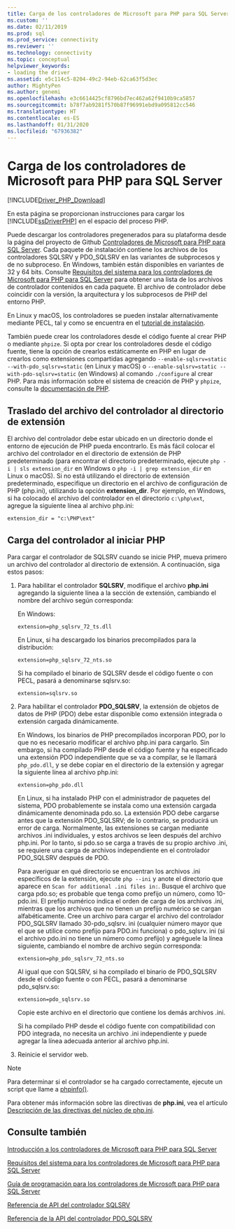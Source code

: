 ```yaml
---
title: Carga de los controladores de Microsoft para PHP para SQL Server | Microsoft Docs
ms.custom: ''
ms.date: 02/11/2019
ms.prod: sql
ms.prod_service: connectivity
ms.reviewer: ''
ms.technology: connectivity
ms.topic: conceptual
helpviewer_keywords:
- loading the driver
ms.assetid: e5c114c5-8204-49c2-94eb-62ca63f5d3ec
author: MightyPen
ms.author: genemi
ms.openlocfilehash: e3c6614425cf8796bd7ec462a62f9410b9ca5857
ms.sourcegitcommit: b78f7ab9281f570b87f96991ebd9a095812cc546
ms.translationtype: HT
ms.contentlocale: es-ES
ms.lasthandoff: 01/31/2020
ms.locfileid: "67936382"
---
```

# <a name="loading-the-microsoft-drivers-for-php-for-sql-server"></a>Carga de los controladores de Microsoft para PHP para SQL Server
[!INCLUDE[Driver_PHP_Download](../../includes/driver_php_download.md)]

En esta página se proporcionan instrucciones para cargar los [!INCLUDE[ssDriverPHP](../../includes/ssdriverphp_md.md)] en el espacio del proceso PHP.  
  
Puede descargar los controladores pregenerados para su plataforma desde la página del proyecto de Github [Controladores de Microsoft para PHP para SQL Server](https://github.com/Microsoft/msphpsql/releases). Cada paquete de instalación contiene los archivos de los controladores SQLSRV y PDO_SQLSRV en las variantes de subprocesos y de no subproceso. En Windows, también están disponibles en variantes de 32 y 64 bits. Consulte [Requisitos del sistema para los controladores de Microsoft para PHP para SQL Server](../../connect/php/system-requirements-for-the-php-sql-driver.md) para obtener una lista de los archivos de controlador contenidos en cada paquete. El archivo de controlador debe coincidir con la versión, la arquitectura y los subprocesos de PHP del entorno PHP.

En Linux y macOS, los controladores se pueden instalar alternativamente mediante PECL, tal y como se encuentra en el [tutorial de instalación](../../connect/php/installation-tutorial-linux-mac.md).

También puede crear los controladores desde el código fuente al crear PHP o mediante `phpize`. Si opta por crear los controladores desde el código fuente, tiene la opción de crearlos estáticamente en PHP en lugar de crearlos como extensiones compartidas agregando `--enable-sqlsrv=static --with-pdo_sqlsrv=static` (en Linux y macOS) o `--enable-sqlsrv=static --with-pdo-sqlsrv=static` (en Windows) al comando `./configure` al crear PHP. Para más información sobre el sistema de creación de PHP y `phpize`, consulte la [documentación de PHP](http://php.net/manual/install.php).
  
## <a name="moving-the-driver-file-into-your-extension-directory"></a>Traslado del archivo del controlador al directorio de extensión  
El archivo del controlador debe estar ubicado en un directorio donde el entorno de ejecución de PHP pueda encontrarlo. Es más fácil colocar el archivo del controlador en el directorio de extensión de PHP predeterminado (para encontrar el directorio predeterminado, ejecute `php -i | sls extension_dir` en Windows o `php -i | grep extension_dir` en Linux o macOS). Si no está utilizando el directorio de extensión predeterminado, especifique un directorio en el archivo de configuración de PHP (php.ini), utilizando la opción **extension_dir**. Por ejemplo, en Windows, si ha colocado el archivo del controlador en el directorio `c:\php\ext`, agregue la siguiente línea al archivo php.ini:
  
```  
extension_dir = "c:\PHP\ext"  
```

## <a name="loading-the-driver-at-php-startup"></a>Carga del controlador al iniciar PHP  
Para cargar el controlador de SQLSRV cuando se inicie PHP, mueva primero un archivo del controlador al directorio de extensión. A continuación, siga estos pasos:  
  
1.  Para habilitar el controlador **SQLSRV**, modifique el archivo **php.ini** agregando la siguiente línea a la sección de extensión, cambiando el nombre del archivo según corresponda:  
  
    En Windows: 
    ```  
    extension=php_sqlsrv_72_ts.dll  
    ```  
    En Linux, si ha descargado los binarios precompilados para la distribución: 
    ```  
    extension=php_sqlsrv_72_nts.so  
    ```
    Si ha compilado el binario de SQLSRV desde el código fuente o con PECL, pasará a denominarse sqlsrv.so:
    ```
    extension=sqlsrv.so
    ```
  
2.  Para habilitar el controlador **PDO_SQLSRV**, la extensión de objetos de datos de PHP (PDO) debe estar disponible como extensión integrada o extensión cargada dinámicamente.

    En Windows, los binarios de PHP precompilados incorporan PDO, por lo que no es necesario modificar el archivo php.ini para cargarlo. Sin embargo, si ha compilado PHP desde el código fuente y ha especificado una extensión PDO independiente que se va a compilar, se le llamará `php_pdo.dll`, y se debe copiar en el directorio de la extensión y agregar la siguiente línea al archivo php.ini:  
    ```
    extension=php_pdo.dll  
    ```
    En Linux, si ha instalado PHP con el administrador de paquetes del sistema, PDO probablemente se instala como una extensión cargada dinámicamente denominada pdo.so. La extensión PDO debe cargarse antes que la extensión PDO_SQLSRV; de lo contrario, se producirá un error de carga. Normalmente, las extensiones se cargan mediante archivos .ini individuales, y estos archivos se leen después del archivo php.ini. Por lo tanto, si pdo.so se carga a través de su propio archivo .ini, se requiere una carga de archivos independiente en el controlador PDO_SQLSRV después de PDO. 

    Para averiguar en qué directorio se encuentran los archivos .ini específicos de la extensión, ejecute `php --ini` y anote el directorio que aparece en `Scan for additional .ini files in:`. Busque el archivo que carga pdo.so; es probable que tenga como prefijo un número, como 10-pdo.ini. El prefijo numérico indica el orden de carga de los archivos .ini, mientras que los archivos que no tienen un prefijo numérico se cargan alfabéticamente. Cree un archivo para cargar el archivo del controlador PDO_SQLSRV llamado 30-pdo_sqlsrv. ini (cualquier número mayor que el que se utilice como prefijo para PDO.ini funciona) o pdo_sqlsrv. ini (si el archivo pdo.ini no tiene un número como prefijo) y agréguele la línea siguiente, cambiando el nombre de archivo según corresponda:  
    ```
    extension=php_pdo_sqlsrv_72_nts.so
    ```
    Al igual que con SQLSRV, si ha compilado el binario de PDO_SQLSRV desde el código fuente o con PECL, pasará a denominarse pdo_sqlsrv.so:
    ```
    extension=pdo_sqlsrv.so
    ```
    Copie este archivo en el directorio que contiene los demás archivos .ini. 

    Si ha compilado PHP desde el código fuente con compatibilidad con PDO integrada, no necesita un archivo .ini independiente y puede agregar la línea adecuada anterior al archivo php.ini.
  
3.  Reinicie el servidor web.  
  
> [!NOTE]  
> Para determinar si el controlador se ha cargado correctamente, ejecute un script que llame a [phpinfo()](https://php.net/manual/en/function.phpinfo.php).  
  
Para obtener más información sobre las directivas de **php.ini**, vea el artículo [Descripción de las directivas del núcleo de php.ini](https://php.net/manual/en/ini.core.php).  
  
## <a name="see-also"></a>Consulte también  
[Introducción a los controladores de Microsoft para PHP para SQL Server](../../connect/php/getting-started-with-the-php-sql-driver.md)

[Requisitos del sistema para los controladores de Microsoft para PHP para SQL Server](../../connect/php/system-requirements-for-the-php-sql-driver.md)

[Guía de programación para los controladores de Microsoft para PHP para SQL Server](../../connect/php/programming-guide-for-php-sql-driver.md)

[Referencia de API del controlador SQLSRV](../../connect/php/sqlsrv-driver-api-reference.md)

[Referencia de la API del controlador PDO_SQLSRV](../../connect/php/pdo-sqlsrv-driver-reference.md)  
  
